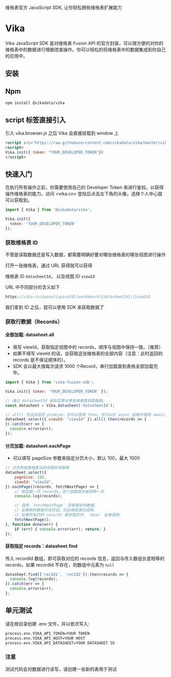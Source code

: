 维格表官方 JavaScript SDK, 让你轻松拥有维格表扩展能力

# Vika
Vika JavaScript SDK 是对维格表 Fusion API 的官方封装，可以很方便的对你的维格表中的数据进行增删改查操作。你可以轻松的将维格表中的数据集成到你自己的应用中。

## 安装

## Npm
```
npm install @vikadata/vika
```

## script 标签直接引入
引入 vika.browser.js 之后 Vika 会直接挂载到 window 上
```html
<script src="https://raw.githubusercontent.com/vikadata/vika/master/vika.browser.js"></script>
<script>
Vika.init({ token: "YOUR_DEVELOPER_TOKEN"})
</script>
```

## 快速入门
在执行所有操作之前，你需要使用自己的 Developer Token 来进行鉴权。以获得操作维格表的能力。访问 <vika.cn> 登陆后点击左下角的头像，选择个人中心就可以获取到。

```jsx
import { Vika } from '@vikadata/vika';

Vika.init({
  token: 'YOUR_DEVELOPER_TOKEN'
});
```

### 获取维格表 ID

不管是读取数据还是写入数据，都需要明确好要对哪张维格表的哪张视图进行操作

打开一张维格表，通过 URL 获得就可以获得

维格表 ID `datasheetId`， 以及视图 ID `viewId`

URL 中不同部分的含义如下

```jsx
https://vika.cn/space/{spaceId}/workbench/{datasheetId}/{viewId}
```

我们拿到 ID 之后，就可以使用 SDK 来获取数据了

### 获取行数据（Records）

#### 全部加载: datasheet.all

* 填写 viewId，获取指定视图中的 records，顺序与视图中保持一致。（推荐）
* 如果不填写 viewId 的话，会获取这张维格表的全部内容（注意：此时返回的 records 是不保证顺序的）。
* SDK 会以最大值每次请求 1000 个Record，串行加载直到表格全部加载完毕。

```jsx
import { Vika } from 'vika-fusion-sdk';

Vika.init({ token: 'YOUR_DEVELOPER_TOKEN' });

// 通过 datasheetId 来制定要从哪张维格表获取数据。
const datasheet = Vika.datasheet('datasheetId');

// all() 方法会返回 promise，你可以使用 then，也可以在 async 函数中使用 await。
datasheet.select({ viewId: "viewId" }).all().then(records => {
}).catch(err => {
  console.error(err);
});
```

#### 分页加载: datasheet.eachPage

* 可以填写 pageSize 参数来指定分页大小，默认 100，最大 1000

```jsx
// 分页获取维格表当前视图所有数据
datasheet.select({
    pageSize: 100,
    viewId: "viewId",
}).eachPage((records, fetchNextPage) => {
    // 每加载一页 records，这个函数就会被调用一次
    console.log(records);

    // 调用 `fetchNextPage` 获取剩余的数据.
    // 如果剩余数据存在的话，则会继续递归调用.
    // 如果所有的的 records 都获取完毕, `done` 会被调用。
    fetchNextPage();
}, function done(err) {
    if (err) { console.error(err); return; }
});
```

#### 获取指定 records：datasheet.find

传入 recordId 数组，即可获取对应的 records 信息，返回与传入数组长度相等的 records，如果 recordId 不存在，则数组中元素为 `null`

```jsx
datasheet.find(['recId1', 'recId2']).then(records => {
  console.log(records);
}).catch(err => {
  console.error(err);
};
```

## 单元测试
请在根目录创建 .env 文件，并以依次写入:

```bash
process.env.VIKA_API_TOKEN=YOUR TOKEN
process.env.VIKA_API_HOST=YOUR HOST
process.env.VIKA_API_DATASHEET=YOUR DATASHEET ID
```

### 注意
测试代码会对数据进行读写，请创建一张新的表用于测试
